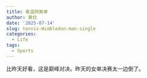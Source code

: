 ```yaml
---
title: 看温网男单
author: 黄俭
date: '2025-07-14'
slug: tennis-Wimbledon-man-single
categories:
  - Life
tags:
  - Sports
---
```

比昨天好看，这是巅峰对决。昨天的女单决赛太一边倒了。